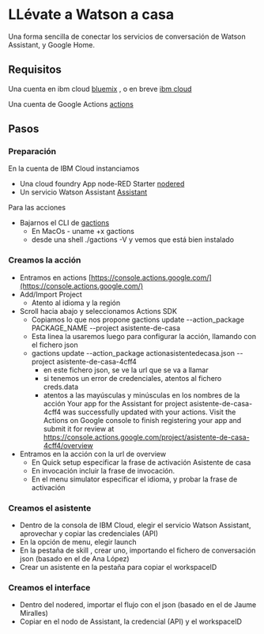# LLévate a Watson a casa
Una forma sencilla de conectar los servicios de conversación de Watson Assistant, y Google Home.

## Requisitos
Una cuenta en ibm cloud  [bluemix](https://console.bluemix.net) , o en breve [ibm cloud](https://console.cloud.ibm.com)

Una cuenta de Google Actions [actions](https://developers.google.com/actions/)

## Pasos

### Preparación

En la cuenta de IBM Cloud instanciamos
* Una cloud foundry App node-RED Starter  [nodered](https://console.bluemix.net/catalog/starters/node-red-starter)
* Un servicio Watson Assistant [Assistant](https://console.bluemix.net/catalog/services/conversation)

Para las acciones
* Bajarnos el CLI de [gactions](https://developers.google.com/actions/tools/gactions-cli)
     * En MacOs  - uname +x gactions
     * desde una shell  ./gactions -V y vemos que está bien instalado

### Creamos la acción

* Entramos en actions [https://console.actions.google.com/](https://console.actions.google.com/)
* Add/Import Project
     * Atento al idioma y la región
* Scroll hacia abajo y seleccionamos Actions SDK
     * Copiamos lo que nos propone gactions update --action_package PACKAGE_NAME --project asistente-de-casa
     * Esta linea la usaremos luego para configurar la acción, llamando con el fichero json
     * gactions update --action_package actionasistentedecasa.json --project asistente-de-casa-4cff4
         * en este fichero json, se ve la url que se va a llamar
         * si tenemos un error de credenciales, atentos al fichero creds.data
         * atentos a las mayúsculas y minúsculas en los nombres de la acción
               Your app for the Assistant for project asistente-de-casa-4cff4 was successfully updated with your actions. Visit the Actions on Google console to finish registering your app and submit it for review at https://console.actions.google.com/project/asistente-de-casa-4cff4/overview
* Entramos en la acción con la url de overview
     * En Quick setup especificar la frase de activación Asistente de casa
     * En invocación incluir la frase de invocación.
     * En el menu simulator especificar el idioma, y probar la frase de activación

### Creamos el asistente

* Dentro de la consola de IBM Cloud, elegir el servicio Watson Assistant, aprovechar y copiar las credenciales (API)
* En la opción de menu, elegir launch
* En la pestaña de skill , crear uno, importando el fichero de conversación json (basado en el de Ana López)
* Crear un asistente en la pestaña para copiar el workspaceID

### Creamos el interface

* Dentro del nodered, importar el flujo con el json (basado en el de Jaume Miralles)
* Copiar en el nodo de Assistant, la credencial (API) y el workspaceID


 
